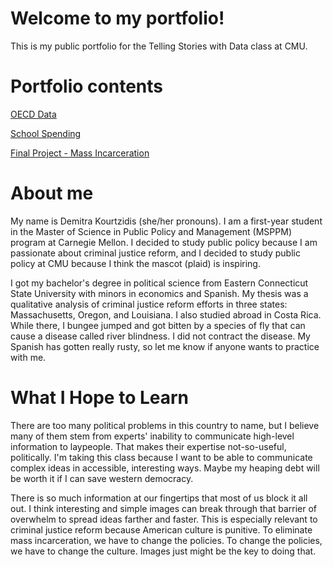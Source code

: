 # Welcome to my portfolio!

This is my public portfolio for the Telling Stories with Data class at CMU.

# Portfolio contents

[OECD Data](https://demitrakourtzidis.github.io/OECDdataviz/)

[School Spending](https://demitrakourtzidis.github.io/SchoolViz/)

[Final Project - Mass Incarceration](https://demitrakourtzidis.github.io/Demitra_Kourtzidis_FinalProject/)

# About me
My name is Demitra Kourtzidis (she/her pronouns). I am a first-year student in the Master of Science in Public Policy and Management (MSPPM) program at Carnegie Mellon. I decided to study public policy because I am passionate about criminal justice reform, and I decided to study public policy at CMU because I think the mascot (plaid) is inspiring. 

I got my bachelor's degree in political science from Eastern Connecticut State University with minors in economics and Spanish. My thesis was a qualitative analysis of criminal justice reform efforts in three states: Massachusetts, Oregon, and Louisiana. 
I also studied abroad in Costa Rica. While there, I bungee jumped and got bitten by a species of fly that can cause a disease called river blindness. I did not contract the disease. My Spanish has gotten really rusty, so let me know if anyone wants to practice with me. 

# What I Hope to Learn

There are too many political problems in this country to name, but I believe many of them stem from experts' inability to communicate high-level information to laypeople. That makes their expertise not-so-useful, politically. I'm taking this class because I want to be able to communicate complex ideas in accessible, interesting ways. Maybe my heaping debt will be worth it if I can save western democracy.

There is so much information at our fingertips that most of us block it all out. I think interesting and simple images can break through that barrier of overwhelm to spread ideas farther and faster. This is especially relevant to criminal justice reform because American culture is punitive. To eliminate mass incarceration, we have to change the policies. To change the policies, we have to change the culture. Images just might be the key to doing that.
